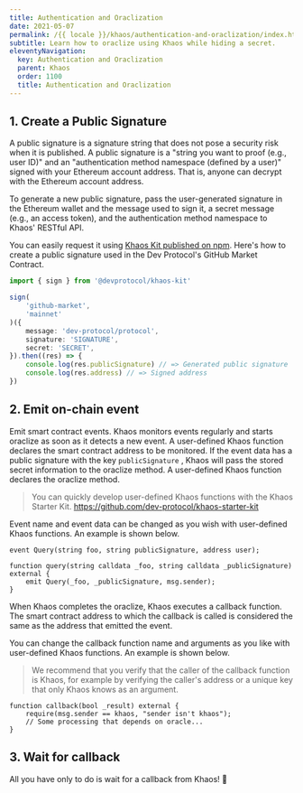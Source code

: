 ```yaml
---
title: Authentication and Oraclization
date: 2021-05-07
permalink: /{{ locale }}/khaos/authentication-and-oraclization/index.html
subtitle: Learn how to oraclize using Khaos while hiding a secret.
eleventyNavigation:
  key: Authentication and Oraclization
  parent: Khaos
  order: 1100
  title: Authentication and Oraclization
---
```


## 1. Create a Public Signature

A public signature is a signature string that does not pose a security risk when it is published. A public signature is a "string you want to proof (e.g., user ID)" and an "authentication method namespace (defined by a user)" signed with your Ethereum account address. That is, anyone can decrypt with the Ethereum account address.

To generate a new public signature, pass the user-generated signature in the Ethereum wallet and the message used to sign it, a secret message (e.g., an access token), and the authentication method namespace to Khaos' RESTful API.

You can easily request it using [Khaos Kit published on npm](https://www.npmjs.com/package/@devprotocol/khaos-kit). Here's how to create a public signature used in the Dev Protocol's GitHub Market Contract.

```ts
import { sign } from '@devprotocol/khaos-kit'

sign(
	'github-market',
	'mainnet'
)({
	message: 'dev-protocol/protocol',
	signature: 'SIGNATURE',
	secret: 'SECRET',
}).then((res) => {
	console.log(res.publicSignature) // => Generated public signature
	console.log(res.address) // => Signed address
})
```

## 2. Emit on-chain event

Emit smart contract events. Khaos monitors events regularly and starts oraclize as soon as it detects a new event. A user-defined Khaos function declares the smart contract address to be monitored. If the event data has a public signature with the key `publicSignature` , Khaos will pass the stored secret information to the oraclize method. A user-defined Khaos function declares the oraclize method.

> You can quickly develop user-defined Khaos functions with the Khaos Starter Kit.
> https://github.com/dev-protocol/khaos-starter-kit

Event name and event data can be changed as you wish with user-defined Khaos functions. An example is shown below.

```solidity
event Query(string foo, string publicSignature, address user);

function query(string calldata _foo, string calldata _publicSignature) external {
	emit Query(_foo, _publicSignature, msg.sender);
}
```

When Khaos completes the oraclize, Khaos executes a callback function. The smart contract address to which the callback is called is considered the same as the address that emitted the event.

You can change the callback function name and arguments as you like with user-defined Khaos functions. An example is shown below.

> We recommend that you verify that the caller of the callback function is Khaos, for example by verifying the caller's address or a unique key that only Khaos knows as an argument.

```solidity
function callback(bool _result) external {
	require(msg.sender == khaos, "sender isn't khaos");
	// Some processing that depends on oracle...
}
```

## 3. Wait for callback

All you have only to do is wait for a callback from Khaos! 🎉

